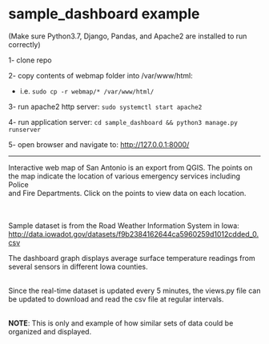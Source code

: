 # sample_dashboard example
(Make sure Python3.7, Django, Pandas, and Apache2 are installed to run correctly)

1- clone repo

2- copy contents of webmap folder into /var/www/html:  

  - i.e. ```sudo cp -r webmap/* /var/www/html/```
  
3- run apache2 http server: `sudo systemctl start apache2`

4- run application server: `cd sample_dashboard && python3 manage.py runserver`

5- open browser and navigate to: http://127.0.0.1:8000/

---

Interactive web map of San Antonio is an export from QGIS.  The points on  
the map indicate the location of various emergency services including Police   
and Fire Departments.  Click on the points to view data on each location.

<br/><br/>
Sample dataset is from the Road Weather Information System in Iowa: 
http://data.iowadot.gov/datasets/f9b2384162644ca5960259d1012cdded_0.csv


The dashboard graph displays average surface temperature readings 
from several sensors in different Iowa counties.
<br/><br/>

Since the real-time dataset is updated every 5 minutes, the views.py file can be 
updated to download and read the csv file at regular intervals. 
<br/><br/>

**NOTE**: This is only and example of how similar sets of data 
could be organized and displayed.
